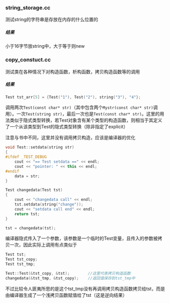 ### string_storage.cc

测试string的字符串是存放在内存的什么位置的

##### 结果

小于16字节放string中，大于等于则new

### copy_constuct.cc

测试类在各种情况下对构造函数，析构函数，拷贝构造函数等的调用

##### 结果

```cpp
Test tst_arr[5] = {Test("1"), Test("2"), string("3"), "4"};
```

调用两次`Test(const char* str)`（其中包含两个`Mystr(const char* str)`调用）。一次`Test(string str)`，最后一次也是`Test(const char* str)`。这里的用法类似于隐式类型转换，若Test对象含有某个类型的构造函数，则相当于其定义了一个从该类型到Test的隐式类型转换（除非指定了explicit）

注意与书中不同，这里并没有调用拷贝构造，应该是编译器的优化

```cpp
void Test::setdata(string str)
{
#ifdef _TEST_DEBUG
    cout << "== Test setdata ==" << endl;
    cout << "pointer: " << this << endl;
#endif
    data = str;
}

Test changedata(Test tst)
{
    cout << "changedata call" << endl;
    tst.setdata(string("change"));
    cout << "setdata call end" << endl;
    return tst;
}

tst = changedata(tst);
```

编译器隐式传入了一个参数，该参数是一个临时的Test变量，且传入的参数被拷贝一次，因此实际上调用有点类似于

```cpp
Test tst;
Test tst_copy;
Test tst_tmp;

Test::Test(&tst_copy, &tst);		//这里代表拷贝构造函数
changedata(&tst_tmp, &tst_copy);	//返回值保存到tst_tmp中
```

不过比较令人匪夷所思的是这个tst_tmp没有再调用拷贝构造函数拷贝给tst，而是由编译器生成了一个浅拷贝函数赋值给了tst（这是逆向结果）

